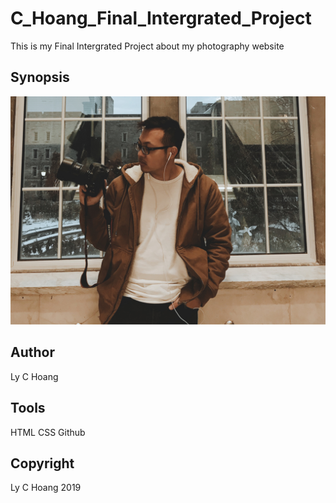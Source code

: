 # C_Hoang_Final_Intergrated_Project

This is my Final Intergrated Project about my photography website

## Synopsis

![Lee Studio](background.jpg "Final Intergrated Project")

## Author

Ly C Hoang

## Tools

HTML
CSS
Github

## Copyright

Ly C Hoang 2019
